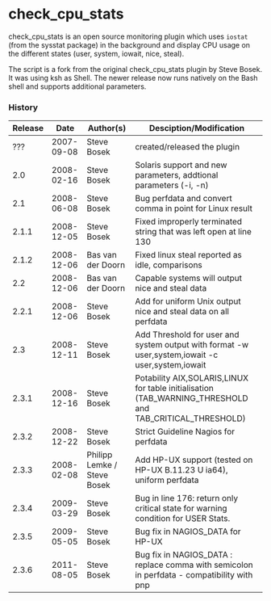 # check_cpu_stats
check_cpu_stats is an open source monitoring plugin which uses `iostat` (from the sysstat package) in the background and display CPU usage on the different states (user, system, iowait, nice, steal).

The script is a fork from the original check_cpu_stats plugin by Steve Bosek. It was using ksh as Shell. The newer release now runs natively on the Bash shell and supports additional parameters.

### History

| Release | Date | Author(s) | Desciption/Modification |
| --------| ---- | --------- | ------------------------|
| ???     | 2007-09-08 | Steve Bosek | created/released the plugin |
| 2.0     | 2008-02-16 | Steve Bosek | Solaris support and new parameters, addtional parameters (-i, -n) |
| 2.1     | 2008-06-08 | Steve Bosek | Bug perfdata and convert comma in point for Linux result |
| 2.1.1   | 2008-12-05 | Steve Bosek | Fixed improperly terminated string that was left open at line 130 |
| 2.1.2   | 2008-12-06 | Bas van der Doorn | Fixed linux steal reported as idle, comparisons |
| 2.2     | 2008-12-06 | Bas van der Doorn | Capable systems will output nice and steal data |
| 2.2.1   | 2008-12-06 | Steve Bosek | Add for uniform Unix output nice and steal data on all perfdata |
| 2.3     | 2008-12-11 | Steve Bosek | Add Threshold for user and system output with format -w user,system,iowait -c user,system,iowait |
| 2.3.1   | 2008-12-16 | Steve Bosek | Potability AIX,SOLARIS,LINUX for table initialisation (TAB_WARNING_THRESHOLD and TAB_CRITICAL_THRESHOLD) |
| 2.3.2   | 2008-12-22 | Steve Bosek | Strict Guideline Nagios for perfdata |
| 2.3.3   | 2008-02-08 | Philipp Lemke / Steve Bosek | Add HP-UX support (tested on HP-UX B.11.23 U ia64), uniform perfdata |
| 2.3.4   | 2009-03-29 | Steve Bosek | Bug in line 176: return only critical state for warning condition for USER Stats. |
| 2.3.5   | 2009-05-05 | Steve Bosek | Bug fix in NAGIOS_DATA for HP-UX |
| 2.3.6   | 2011-08-05 | Steve Bosek | Bug fix in NAGIOS_DATA : replace comma with semicolon in perfdata - compatibility with pnp |
